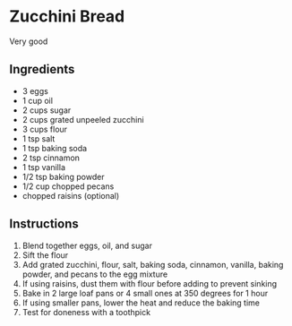 # Zucchini Bread

Very good

## Ingredients

- 3 eggs
- 1 cup oil
- 2 cups sugar
- 2 cups grated unpeeled zucchini
- 3 cups flour
- 1 tsp salt
- 1 tsp baking soda
- 2 tsp cinnamon
- 1 tsp vanilla
- 1/2 tsp baking powder
- 1/2 cup chopped pecans
- chopped raisins (optional)

## Instructions

1. Blend together eggs, oil, and sugar
2. Sift the flour
3. Add grated zucchini, flour, salt, baking soda, cinnamon, vanilla, baking powder, and pecans to the egg mixture
4. If using raisins, dust them with flour before adding to prevent sinking
5. Bake in 2 large loaf pans or 4 small ones at 350 degrees for 1 hour
6. If using smaller pans, lower the heat and reduce the baking time
7. Test for doneness with a toothpick
